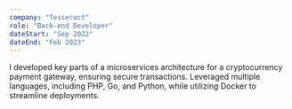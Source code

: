 ```yaml
---
company: "Tesseract"
role: "Back-end Developer"
dateStart: "Sep 2022"
dateEnd: "Feb 2023"
---
```


I developed key parts of a microservices architecture for a cryptocurrency payment gateway, ensuring secure transactions. Leveraged multiple languages, including PHP, Go, and Python, while utilizing Docker to streamline deployments.
